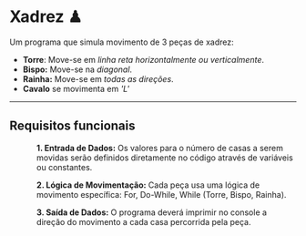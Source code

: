<h1>Xadrez ♟ </h1>
<p>Um programa que simula movimento de 3 peças de xadrez: </p>
<ul>
  <li>
      <b>Torre</b>: Move-se em <i>linha reta horizontalmente ou verticalmente</i>.
  </li>
  
  <li>
      <b>Bispo:</b> Move-se na <i>diagonal</i>. 
  </li>
  
  <li>
      <b>Rainha:</b> Move-se em <i>todas as direções</i>.  
  </li>
  
  <li>
      <b>Cavalo</b> se movimenta em <i>'L'</i>
  </li>
</ul>
<hr>

<h2>Requisitos funcionais</h2>

<ul>
<ol>
 <b>1. Entrada de Dados:</b> Os valores para o número de casas a serem movidas serão definidos diretamente no código através de variáveis ou constantes.
</ol>
  
<ol>
<b>2. Lógica de Movimentação:</b> Cada peça usa uma lógica de movimento específica: For, Do-While, While (Torre, Bispo, Rainha).
</ol>

<ol>
<b>3. Saída de Dados:</b> O programa deverá imprimir no console a direção do movimento a cada casa percorrida pela peça.
</ol>
</ul>
